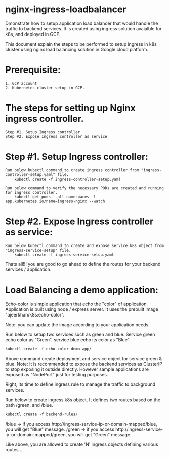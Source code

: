 # nginx-ingress-loadbalancer
Dmonstrate how to setup application load balancer that would handle the traffic to backend services. It is created using ingress solution avaialble for k8s, and deployed in GCP.

This document explain the steps to be performed to setup ingress in k8s cluster using nginx load balancing solution in Google cloud platform.

# Prerequisite:
    1. GCP account
    2. Kubernetes cluster setup in GCP.

# The steps for setting up Nginx ingress controller. 
    Step #1. Setup Ingress controller
    Step #2. Expose Ingress controller as service


# Step #1. Setup Ingress controller: 
    Run below kubectl command to create ingress controller from "ingress-controller-setup.yaml" file.
        kubectl create -f ingress-controller-setup.yaml

    Run below command to verify the necessary PODs are created and running for ingress controller.
        kubectl get pods --all-namespaces -l app.kubernetes.io/name=ingress-nginx --watch

# Step #2. Expose Ingress controller as service: 
    Run below kubectl command to create and expose service k8s object from "ingress-service-setup" file.
        kubectl create -f ingress-service-setup.yaml

Thats all!!! you are good to go ahead to define the routes for your backend services / application.



# Load Balancing a demo application: 
Echo-color is simple application that echo the "color" of application. Application is built using node / express server. It uses the prebuilt image "ajeerkhan/k8s:echo-color". 

Note: you can update the image according to your application needs.

Run below to setup two services such as green and blue. Service green echo color as "Green", service blue echo its color as "Blue".

    kubectl create -f echo-color-demo-app/

Above command create deployment and service object for service green &  blue.
Note: It is recommended to expose the backend services as ClusterIP to stop exposing it outside directly. However sample applications are exposed as "NodePort" just for testing purposes.


Right, its time to define ingress rule to manage the traffic to background services.

Run below to create ingress k8s object. It defines two routes based on the path /green, and /blue. 

    kubectl create -f backend-rules/

/blue -> if you access http://ingress-service-ip-or-domain-mapped/blue, you will get "Blue" message.
/green -> if you access http://ingress-service-ip-or-domain-mapped/green, you will get "Green" message.

Like above, you are allowed to create 'N' ingress objects defining various routes....



